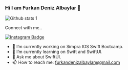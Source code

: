 ### Hi I am Furkan Deniz Albaylar 👋


![Github stats 1](https://github-readme-stats.vercel.app/api?username=albaylar&show_icons=true&theme=gradient) 


 Connect with me..

[![Instagram Badge](https://img.shields.io/badge/-Instagram-C13584?style=flat-quare&labelColor=C13584&logo=instagram&logoColor=white&link=link)](https://www.instagram.com/furkandenizalbaylar/) 

- 🔭 I’m currently working on Simpra IOS Swift Bootcamp.
- 🌱 I’m currently learning on Swift and SwiftUI.
- 💬 Ask me about SwiftUI.
- 📫 How to reach me: furkandenizalbaylar@gmail.com








